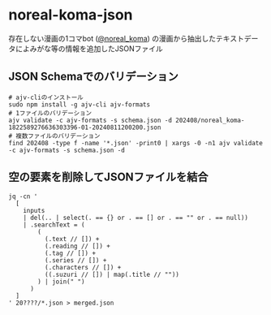 # noreal-koma-json

存在しない漫画の1コマbot ([@noreal_koma](https://x.com/noreal_koma))
の漫画から抽出したテキストデータによみがな等の情報を追加したJSONファイル

## JSON Schemaでのバリデーション

```shell
# ajv-cliのインストール
sudo npm install -g ajv-cli ajv-formats
# 1ファイルのバリデーション
ajv validate -c ajv-formats -s schema.json -d 202408/noreal_koma-1822589276636303396-01-20240811200200.json
# 複数ファイルのバリデーション
find 202408 -type f -name '*.json' -print0 | xargs -0 -n1 ajv validate -c ajv-formats -s schema.json -d
```

## 空の要素を削除してJSONファイルを結合

```shell
jq -cn '
  [
    inputs
    | del(.. | select(. == {} or . == [] or . == "" or . == null))
    | .searchText = (
        (
          (.text // []) + 
          (.reading // []) + 
          (.tag // []) + 
          (.series // []) + 
          (.characters // []) + 
          ((.suzuri // []) | map(.title // ""))
        ) | join(" ")
      )
  ]
' 20????/*.json > merged.json
```
